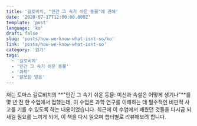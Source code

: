 ```yaml
---
title: '길로비치, "인간 그 속기 쉬운 동물"에 관해'
date: '2020-07-17T12:00:00.000Z'
template: 'post'
language: 'ko'
draft: false
slug: 'posts/how-we-know-what-isnt-so/ko'
link: 'posts/how-we-know-what-isnt-so'
category: '읽기'
tags:
  - '길로비치'
  - '인간 그 속기 쉬운 동물'
  - '과학'
  - '잘못된 믿음'
---
```


저는 토마스 길로비치의 **"인간 그 속기 쉬운 동물: 미신과 속설은 어떻게 생기나"**를 몇 년 전 한 수업에서 접했는데, 이 수업은 과학 연구를 이해하는 데 필수적인 비판적 사고를 기를 수 있도록 하는 내용이었습니다. 최근에 이 수업에서 배웠던 것들을 다시금 되새길 필요를 느끼게 되어, 이 책을 다시 읽으며 챕터별로 리뷰해보려 합니다.